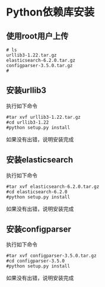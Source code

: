 # Python依赖库安装 

## 使用root用户上传


```
# ls
urllib3-1.22.tar.gz
elasticsearch-6.2.0.tar.gz
configparser-3.5.0.tar.gz
# 

```

## 安装urllib3

执行如下命令

```
#tar xvf urllib3-1.22.tar.gz
#cd urllib3-1.22 
#python setup.py install
```

如果没有出错，说明安装完成


## 安装elasticsearch

执行如下命令

```
#tar xvf elasticsearch-6.2.0.tar.gz
#cd elasticsearch-6.2.0
#python setup.py install
```

如果没有出错，说明安装完成

## 安装configparser

执行如下命令

```
#tar xvf configparser-3.5.0.tar.gz
#cd configparser-3.5.0
#python setup.py install
```

如果没有出错，说明安装完成
